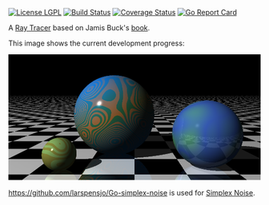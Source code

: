[![License LGPL](https://img.shields.io/badge/license-GPL_3-brightgreen.svg)](http://www.gnu.org/licenses/gpl-3.0.txt)
[![Build Status](https://travis-ci.org/riccardomarotti/ray-tracer.svg?branch=master)](https://travis-ci.org/riccardomarotti/ray-tracer)
[![Coverage Status](https://coveralls.io/repos/github/riccardomarotti/ray-tracer/badge.svg?branch=master)](https://coveralls.io/github/riccardomarotti/ray-tracer?branch=master)
[![Go Report Card](https://goreportcard.com/badge/github.com/riccardomarotti/ray-tracer)](https://goreportcard.com/report/github.com/riccardomarotti/ray-tracer)



A [Ray Tracer](https://en.wikipedia.org/wiki/Ray_tracing_(graphics)) based on Jamis Buck's [book](https://pragprog.com/book/jbtracer/the-ray-tracer-challenge).

This image shows the current development progress:

![](example.png?raw=true)

https://github.com/larspensjo/Go-simplex-noise is used for [Simplex Noise](https://en.wikipedia.org/wiki/Simplex_noise).